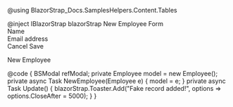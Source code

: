 ﻿<!--\\-->
@using BlazorStrap_Docs.SamplesHelpers.Content.Tables
<!--//-->
<BSToaster/>
@inject IBlazorStrap blazorStrap

<BSModal DataId="model9" OnShow="@(() => NewEmployee(new Employee()))" HideOnValidSubmit="true" IsStaticBackdrop="true">
    <BSForm Model="model" OnValidSubmit="@Update">
        <DataAnnotationsValidator/>
        <BSModalHeader>New Employee Form</BSModalHeader>
        <BSModalContent>
            <BSValidationSummary/>
            <div class="mb-3">
                <BSLabel>Name</BSLabel>
                <BSInput InputType="InputType.Text" @bind-Value="model.Name"/>
                <BSFeedback For="@(() => model.Name)"/>
            </div>
            <div class="mb-3">
                <BSLabel>Email address</BSLabel>
                <BSInput InputType="InputType.Email" placeholder="name@example.com" @bind-Value="model.Email"/>
                <BSFeedback For="@(() => model.Email)"/>
            </div>
        </BSModalContent>
        <BSModalFooter>
            <BSButton Target="model9">Cancel</BSButton>
            <BSButton IsSubmit="true" Color="BSColor.Primary">Save</BSButton>
        </BSModalFooter>
    </BSForm>
</BSModal>

<BSButton Color="BSColor.Primary" Target="model9" >New Employee</BSButton>

@code {
    BSModal refModal;
    private Employee model = new Employee();
    private async Task NewEmployee(Employee e)
    {
        model = e; 
    }
    private async Task Update()
    {
        blazorStrap.Toaster.Add("Fake record added!", options => options.CloseAfter = 5000);
    }
}